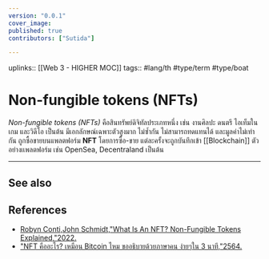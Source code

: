 ```yaml
---
version: "0.0.1"
cover_image:
published: true
contributors: ["Sutida"]

---
```

uplinks:: [[Web 3 - HIGHER MOC]]
tags:: #lang/th #type/term  #type/boat 

# Non-fungible tokens (NFTs)
*Non-fungible tokens (NFTs)* คือสินทรัพย์ดิจิทัลประเภทหนึ่ง เช่น งานศิลปะ ดนตรี ไอเท็มในเกม และวิดีโอ เป็นต้น มีเอกลักษณ์เฉพาะตัวสูงมาก ไม่ซ้ำกัน ไม่สามารถทดแทนได้ และมูลค่าไม่เท่ากัน ถูกซื้อขายบนแพลตฟอร์ม **NFT** โดยการซื้อ-ขาย แต่ละครั้งจะถูกบันทึกเข้า [[Blockchain]] ตัวอย่างเเพลตฟอร์ม เช่น OpenSea, Decentraland  เป็นต้น

---
## See also
## References
- [Robyn Conti,John Schmidt,"What Is An NFT? Non-Fungible Tokens Explained,"2022.](https://www.forbes.com/advisor/investing/cryptocurrency/nft-non-fungible-token/)
- ["NFT คืออะไร? เหมือน Bitcoin ไหม ขออธิบายด้วยภาษาคน ง่ายๆใน 3 นาที,"2564.](https://www.springnews.co.th/blogs/program/818267)

